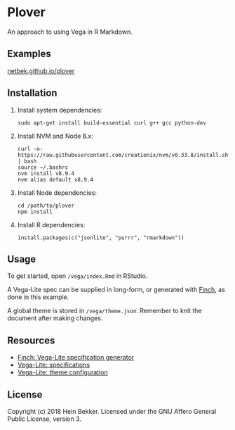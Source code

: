 # Plover

An approach to using Vega in R Markdown.

## Examples

[netbek.github.io/plover](https://netbek.github.io/plover)

## Installation

1. Install system dependencies:

    ```
    sudo apt-get install build-essential curl g++ gcc python-dev
    ```

2. Install NVM and Node 8.x:

    ```
    curl -o- https://raw.githubusercontent.com/creationix/nvm/v0.33.8/install.sh | bash
    source ~/.bashrc
    nvm install v8.9.4
    nvm alias default v8.9.4
    ```

3. Install Node dependencies:

    ```
    cd /path/to/plover
    npm install
    ```

4. Install R dependencies:

    ```
    install.packages(c("jsonlite", "purrr", "rmarkdown"))
    ```

## Usage

To get started, open `/vega/index.Rmd` in RStudio.

A Vega-Lite spec can be supplied in long-form, or generated with [Finch](https://github.com/netbek/finch), as done in this example.

A global theme is stored in `/vega/theme.json`. Remember to knit the document after making changes.

## Resources

* [Finch: Vega-Lite specification generator](https://github.com/netbek/finch)
* [Vega-Lite: specifications](https://vega.github.io/vega-lite/docs/spec.html)
* [Vega-Lite: theme configuration](https://vega.github.io/vega-lite/docs/config.html)

## License

Copyright (c) 2018 Hein Bekker. Licensed under the GNU Affero General Public License, version 3.
